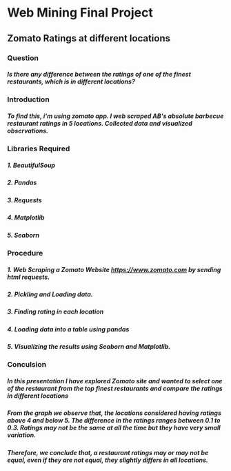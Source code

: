# Web Mining Final Project
## Zomato Ratings at different locations
### Question 
##### Is there any difference between the ratings of one of the finest restaurants, which is in different locations? 
### Introduction
##### To find this, i'm using zomato app. I web scraped  AB's absolute barbecue restaurant ratings in 5 locations. Collected data and visualized observations.
### Libraries Required
##### 1. BeautifulSoup
##### 2. Pandas
##### 3. Requests
##### 4. Matplotlib
##### 5. Seaborn
### Procedure
##### 1. Web Scraping a Zomato Website https://www.zomato.com by sending html requests.
##### 2. Pickling and Loading data.
##### 3. Finding rating in each location
##### 4. Loading data into a table using pandas
##### 5. Visualizing the results using Seaborn and Matplotlib.
### Conculsion
##### In this presentation I have explored Zomato site and wanted to select one of the restaurant from the top finest restaurants and compare the ratings in different locations
##### From the graph we observe that, the locations considered having ratings above 4 and below 5. The difference in the ratings ranges between 0.1 to 0.3. Ratings may not be the same at all the time but they have very small variation.
##### Therefore, we conclude that, a restaurant ratings may or may not be equal, even if they are not equal, they slightly differs in all locations. 


 
